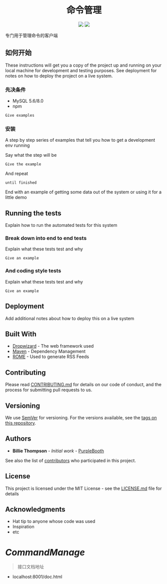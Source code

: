<H1 align="center">命令管理</H1>

<p align="center">
    <img src="https://img.shields.io/badge/SpringBoot-2.6.8-brightgreen.svg"/>
    <img src="https://img.shields.io/badge/maven-3.6.3-green"/>
</p>

专门用于管理命令的客户端

## 如何开始

These instructions will get you a copy of the project up and running on your local machine for development and testing purposes. See deployment for notes on how to deploy the project on a live system.

### 先决条件

- MySQL 5.6/8.0
- npm

```
Give examples
```

### 安装

A step by step series of examples that tell you how to get a development env running

Say what the step will be

```
Give the example
```

And repeat

```
until finished
```

End with an example of getting some data out of the system or using it for a little demo

## Running the tests

Explain how to run the automated tests for this system

### Break down into end to end tests

Explain what these tests test and why

```
Give an example
```

### And coding style tests

Explain what these tests test and why

```
Give an example
```

## Deployment

Add additional notes about how to deploy this on a live system

## Built With

* [Dropwizard](http://www.dropwizard.io/1.0.2/docs/) - The web framework used
* [Maven](https://maven.apache.org/) - Dependency Management
* [ROME](https://rometools.github.io/rome/) - Used to generate RSS Feeds

## Contributing

Please read [CONTRIBUTING.md](https://gist.github.com/PurpleBooth/b24679402957c63ec426) for details on our code of conduct, and the process for submitting pull requests to us.

## Versioning

We use [SemVer](http://semver.org/) for versioning. For the versions available, see the [tags on this repository](https://github.com/your/project/tags).

## Authors

* **Billie Thompson** - *Initial work* - [PurpleBooth](https://github.com/PurpleBooth)

See also the list of [contributors](https://github.com/your/project/contributors) who participated in this project.

## License

This project is licensed under the MIT License - see the [LICENSE.md](LICENSE.md) file for details

## Acknowledgments

* Hat tip to anyone whose code was used
* Inspiration
* etc

# *CommandManage*


> 接口文档地址

- localhost:8001/doc.html
